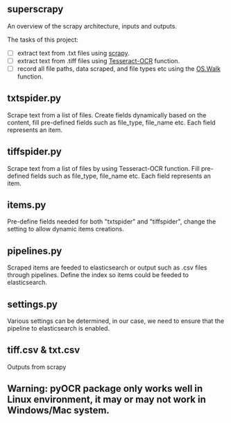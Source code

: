 ## superscrapy
An overview of the scrapy architecture, inputs and outputs.

The tasks of this project:
- [ ] extract text from .txt files using [scrapy](https://doc.scrapy.org/en/latest/).
- [ ] extract text from .tiff files using [Tesseract-OCR](https://github.com/openpaperwork/pyocr) function.
- [ ] record all file paths, data scraped, and file types etc using the [OS.Walk](https://www.tutorialspoint.com/python/os_walk.htm) function.

## txtspider.py
Scrape text from a list of files. Create fields dynamically based on the content, fill pre-defined fields such as file_type, file_name etc. Each field represents an item.

## tiffspider.py
Scrape text from a list of files by using Tesseract-OCR function. Fill pre-defined fields such as file_type, file_name etc. Each field represents an item.

## items.py
Pre-define fields needed for both "txtspider" and "tiffspider", change the setting to allow dynamic items creations.

## pipelines.py
Scraped items are feeded to elasticsearch or output such as .csv files through pipelines. Define the index so items could be feeded to elasticsearch.

## settings.py
Various settings can be determined, in our case, we need to ensure that the pipeline to elasticsearch is enabled.

## tiff.csv & txt.csv
Outputs from scrapy

## Warning: pyOCR package only works well in Linux environment, it may or may not work in Windows/Mac system.

